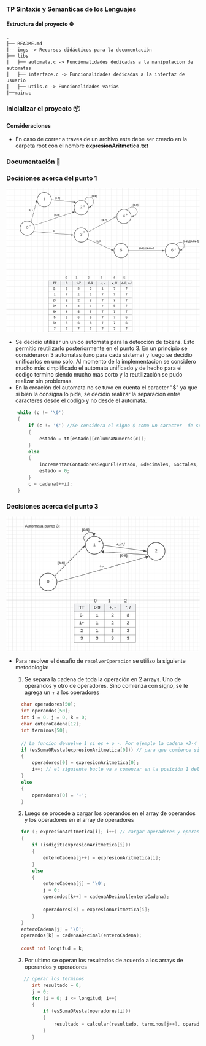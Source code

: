 ### TP Sintaxis y Semanticas de los Lenguajes

#### Estructura del proyecto ⚙️

```
.
├── README.md
|-- imgs -> Recursos didácticos para la documentación
├── libs
│   ├── automata.c -> Funcionalidades dedicadas a la manipulacion de automatas
│   ├── interface.c -> Funcionalidades dedicadas a la interfaz de usuario
│   ├── utils.c -> Funcionalidades varias
|──main.c
```

### Inicializar el proyecto 📦

#### Consideraciones

- En caso de correr a traves de un archivo este debe ser creado en la carpeta root con el nombre **expresionAritmetica.txt**

### Documentación 📖

### Decisiones acerca del punto 1

<p align="center">
  <a >
    <img alt="babel" src="./imgs/automata-1.png" width="546">
  </a>
</p>

- Se decidio utilizar un unico automata para la detección de tokens. Esto permitio reutilizarlo posteriormente en el punto 3. En un principio se consideraron 3 automatas (uno para cada sistema) y luego se decidio unificarlos en uno solo. Al momento de la implementacion se considero mucho más simplificado el automata unificado y de hecho para el codigo termino siendo mucho mas corto y la reutilización se pudo realizar sin problemas.
- En la creación del automata no se tuvo en cuenta el caracter "$" ya que si bien la consigna lo pide, se decidio realizar la separacion entre caracteres desde el codigo y no desde el automata.

```c
    while (c != '\0')
    {
        if (c != '$') //Se considera el signo $ como un caracter  de separación
        {
            estado = tt[estado][columnaNumeros(c)];
        }
        else
        {
            incrementarContadoresSegunEl(estado, &decimales, &octales, &hexadecimales, &noReconocidos);
            estado = 0;
        }
        c = cadena[++i];
    }
```

### Decisiones acerca del punto 3

<p align="center">
  <a >
    <img alt="babel" src="./imgs/automata-2.png" width="546">
  </a>
</p>

- Para resolver el desafio de `resolverOperacion` se utilizo la siguiente metodologia:

  1. Se separa la cadena de toda la operación en 2 arrays. Uno de operandos y otro de operadores. Sino comienza con signo, se le agrega un + a los operadores

  ```c
    char operadores[50];
    int operandos[50];
    int i = 0, j = 0, k = 0;
    char enteroCadena[12];
    int terminos[50];

    // La funcion devuelve 1 si es + o -. Por ejemplo la cadena +3-4 devuelve 1 pero 3-4 devuelve 0 pues comienza con un numero
    if (esSumaOResta(expresionAritmetica[0])) // para que comience siempre con un signo
    {
        operadores[0] = expresionAritmetica[0];
        i++; // el siguiente bucle va a comenzar en la posición 1 del array
    }
    else
    {
        operadores[0] = '+';
    }
  ```

  2. Luego se procede a cargar los operandos en el array de operandos y los operadores en el array de operadores

  ```c
    for (; expresionAritmetica[i]; i++) // cargar operadores y operandos
    {
        if (isdigit(expresionAritmetica[i]))
        {
            enteroCadena[j++] = expresionAritmetica[i];
        }
        else
        {
            enteroCadena[j] = '\0';
            j = 0;
            operandos[k++] = cadenaADecimal(enteroCadena);

            operadores[k] = expresionAritmetica[i];
        }
    }
    enteroCadena[j] = '\0';
    operandos[k] = cadenaADecimal(enteroCadena);

    const int longitud = k;
  ```

  3. Por ultimo se operan los resultados de acuerdo a los arrays de operandos y operadores

  ```c
     // operar los terminos
        int resultado = 0;
        j = 0;
        for (i = 0; i <= longitud; i++)
        {
            if (esSumaOResta(operadores[i]))
            {
                resultado = calcular(resultado, terminos[j++], operadores[i]);
            }
        }
  ```
